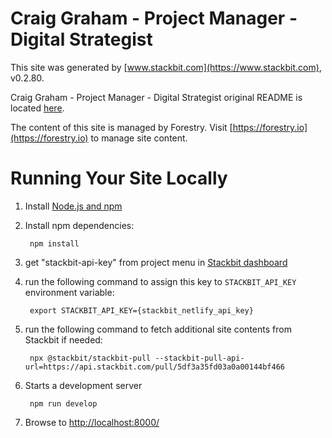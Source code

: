 # Craig Graham - Project Manager - Digital Strategist

This site was generated by [www.stackbit.com](https://www.stackbit.com), v0.2.80.

Craig Graham - Project Manager - Digital Strategist original README is located [here](./README.theme.md).

The content of this site is managed by Forestry. Visit [https://forestry.io](https://forestry.io) to manage site content.

# Running Your Site Locally

1. Install [Node.js and npm](https://nodejs.org/en/)

1. Install npm dependencies:

        npm install

1. get "stackbit-api-key" from project menu in [Stackbit dashboard](https://app.stackbit.com/dashboard)

1. run the following command to assign this key to `STACKBIT_API_KEY` environment variable:

        export STACKBIT_API_KEY={stackbit_netlify_api_key}

1. run the following command to fetch additional site contents from Stackbit if needed:

        npx @stackbit/stackbit-pull --stackbit-pull-api-url=https://api.stackbit.com/pull/5df3a35fd03a0a00144bf466

1. Starts a development server

        npm run develop

1. Browse to [http://localhost:8000/](http://localhost:8000/)
